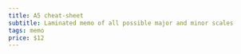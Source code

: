 ```yaml
---
title: A5 cheat-sheet
subtitle: Laminated memo of all possible major and minor scales
tags: memo
price: $12
---
```



